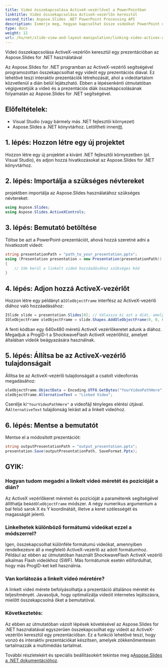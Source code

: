 ```yaml
---
title: Videó összekapcsolása ActiveX-vezérlővel a PowerPointban
linktitle: Videó összekapcsolása ActiveX-vezérlőn keresztül
second_title: Aspose.Slides .NET PowerPoint Processing API
description: Ismerje meg, hogyan kapcsolhat össze videókat PowerPoint diákkal az Aspose.Slides for .NET segítségével. Ez a részletes útmutató forráskódot és tippeket tartalmaz az interaktív és lebilincselő prezentációk létrehozásához linkelt videókkal.
type: docs
weight: 12
url: /hu/net/slide-view-and-layout-manipulation/linking-video-activex-control/
---
```

Videó összekapcsolása ActiveX-vezérlőn keresztül egy prezentációban az Aspose.Slides for .NET használatával

Az Aspose.Slides for .NET programban az ActiveX-vezérlő segítségével programozottan összekapcsolhat egy videót egy prezentációs diával. Ez lehetővé teszi interaktív prezentációk létrehozását, ahol a videótartalom közvetlenül a dián belül lejátszható. Ebben a lépésenkénti útmutatóban végigvezetjük a videó és a prezentációs diák összekapcsolásának folyamatán az Aspose.Slides for .NET segítségével.

## Előfeltételek:
- Visual Studio (vagy bármely más .NET fejlesztői környezet)
-  Aspose.Slides a .NET könyvtárhoz. Letöltheti innen[itt](https://releases.aspose.com/slides/net/).

## 1. lépés: Hozzon létre egy új projektet
Hozzon létre egy új projektet a kívánt .NET fejlesztői környezetben (pl. Visual Studio), és adjon hozzá hivatkozásokat az Aspose.Slides for .NET könyvtárhoz.

## 2. lépés: Importálja a szükséges névtereket
projektben importálja az Aspose.Slides használatához szükséges névtereket:

```csharp
using Aspose.Slides;
using Aspose.Slides.ActiveXControls;
```

## 3. lépés: Bemutató betöltése
Töltse be azt a PowerPoint-prezentációt, ahová hozzá szeretné adni a hivatkozott videót:

```csharp
string presentationPath = "path_to_your_presentation.pptx";
using (Presentation presentation = new Presentation(presentationPath))
{
    // Ide kerül a linkelt videó hozzáadásához szükséges kód
}
```

## 4. lépés: Adjon hozzá ActiveX-vezérlőt
 Hozzon létre egy példányt a`IOleObjectFrame` interfész az ActiveX-vezérlő diához való hozzáadásához:

```csharp
ISlide slide = presentation.Slides[0]; // Válassza ki azt a diát, amelyhez hozzá szeretné adni a videót
IOleObjectFrame oleObjectFrame = slide.Shapes.AddOleObjectFrame(0, 0, 640, 480, "Video", "ShockwaveFlash.ShockwaveFlash.10");
```

A fenti kódban egy 640x480 méretű ActiveX vezérlőkeretet adunk a diához. Megadjuk a ProgID-t a ShockwaveFlash ActiveX vezérlőhöz, amelyet általában videók beágyazására használnak.

## 5. lépés: Állítsa be az ActiveX-vezérlő tulajdonságait
Állítsa be az ActiveX-vezérlő tulajdonságait a csatolt videoforrás megadásához:

```csharp
oleObjectFrame.ObjectData = Encoding.UTF8.GetBytes("YourVideoPathHere"); // Cserélje ki a tényleges videofájl elérési útját
oleObjectFrame.AlternativeText = "Linked Video";
```

 Cserélje ki`"YourVideoPathHere"` a videofájl tényleges elérési útjával. A`AlternativeText` tulajdonság leírást ad a linkelt videóhoz.

## 6. lépés: Mentse a bemutatót
Mentse el a módosított prezentációt:

```csharp
string outputPresentationPath = "output_presentation.pptx";
presentation.Save(outputPresentationPath, SaveFormat.Pptx);
```

## GYIK:

### Hogyan tudom megadni a linkelt videó méretét és pozícióját a dián?
Az ActiveX vezérlőkeret méreteit és pozícióját a paraméterek segítségével állíthatja be`AddOleObjectFrame` módszer. A négy numerikus argumentum a bal felső sarok X és Y koordinátáit, illetve a keret szélességét és magasságát jelenti.

### Linkelhetek különböző formátumú videókat ezzel a módszerrel?
Igen, összekapcsolhat különféle formátumú videókat, amennyiben rendelkezésre áll a megfelelő ActiveX-vezérlő az adott formátumhoz. Például az ebben az útmutatóban használt ShockwaveFlash ActiveX vezérlő alkalmas Flash videókhoz (SWF). Más formátumok esetén előfordulhat, hogy más ProgID-ket kell használnia.

### Van korlátozás a linkelt videó méretére?
A linkelt videó mérete befolyásolhatja a prezentáció általános méretét és teljesítményét. Javasoljuk, hogy optimalizálja videóit internetes lejátszásra, mielőtt összekapcsolná őket a bemutatóval.

### Következtetés:
Az ebben az útmutatóban vázolt lépések követésével az Aspose.Slides for .NET használatával egyszerűen összekapcsolhat egy videót az ActiveX-vezérlőn keresztül egy prezentációban. Ez a funkció lehetővé teszi, hogy vonzó és interaktív prezentációkat készítsen, amelyek zökkenőmentesen tartalmazzák a multimédiás tartalmat.

 További részletekért és speciális beállításokért tekintse meg a[Aspose.Slides a .NET dokumentációhoz](https://reference.aspose.com/slides/net/).